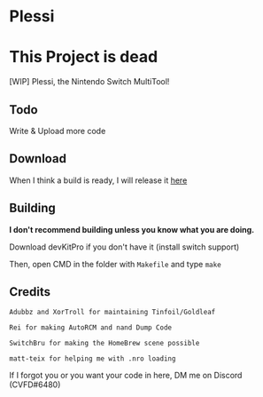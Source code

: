 # Plessi
# This Project is dead
[WIP] Plessi, the Nintendo Switch MultiTool!

## Todo
Write & Upload more code

## Download
When I think a build is ready, I will release it [here](https://github.com/CVFireDragon/Plessi/releases/latest)

## Building

**I don't recommend building unless you know what you are doing.**

Download devKitPro if you don't have it (install switch support)

Then, open CMD in the folder with ```Makefile``` and type ```make```

## Credits
```
Adubbz and XorTroll for maintaining Tinfoil/Goldleaf

Rei for making AutoRCM and nand Dump Code

SwitchBru for making the HomeBrew scene possible

matt-teix for helping me with .nro loading
```

If I forgot you or you want your code in here, DM me on Discord (CVFD#6480)
